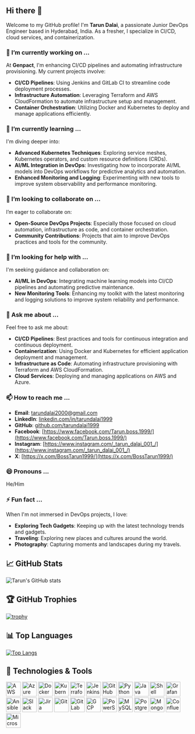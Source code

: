 ## Hi there 👋

Welcome to my GitHub profile! I'm **Tarun Dalai**, a passionate Junior DevOps Engineer based in Hyderabad, India. As a fresher, I specialize in CI/CD, cloud services, and containerization.

### 🔭 I’m currently working on ...
At **Genpact**, I'm enhancing CI/CD pipelines and automating infrastructure provisioning. My current projects involve:
- **CI/CD Pipelines**: Using Jenkins and GitLab CI to streamline code deployment processes.
- **Infrastructure Automation**: Leveraging Terraform and AWS CloudFormation to automate infrastructure setup and management.
- **Container Orchestration**: Utilizing Docker and Kubernetes to deploy and manage applications efficiently.

### 🌱 I’m currently learning ...
I'm diving deeper into:
- **Advanced Kubernetes Techniques**: Exploring service meshes, Kubernetes operators, and custom resource definitions (CRDs).
- **AI/ML Integration in DevOps**: Investigating how to incorporate AI/ML models into DevOps workflows for predictive analytics and automation.
- **Enhanced Monitoring and Logging**: Experimenting with new tools to improve system observability and performance monitoring.

### 👯 I’m looking to collaborate on ...
I’m eager to collaborate on:
- **Open-Source DevOps Projects**: Especially those focused on cloud automation, infrastructure as code, and container orchestration.
- **Community Contributions**: Projects that aim to improve DevOps practices and tools for the community.

### 🤔 I’m looking for help with ...
I'm seeking guidance and collaboration on:
- **AI/ML in DevOps**: Integrating machine learning models into CI/CD pipelines and automating predictive maintenance.
- **New Monitoring Tools**: Enhancing my toolkit with the latest monitoring and logging solutions to improve system reliability and performance.

### 💬 Ask me about ...
Feel free to ask me about:
- **CI/CD Pipelines**: Best practices and tools for continuous integration and continuous deployment.
- **Containerization**: Using Docker and Kubernetes for efficient application deployment and management.
- **Infrastructure as Code**: Automating infrastructure provisioning with Terraform and AWS CloudFormation.
- **Cloud Services**: Deploying and managing applications on AWS and Azure.

### 📫 How to reach me ...
- **Email**: [tarundalai2000@gmail.com](mailto:tarundalai2000@gmail.com)
- **LinkedIn**: [linkedin.com/in/tarundalai1999](https://www.linkedin.com/in/tarundalai1999)
- **GitHub**: [github.com/tarundalai1999](https://github.com/tarundalai1999)
- **Facebook**: [https://www.facebook.com/Tarun.boss.1999/](https://www.facebook.com/Tarun.boss.1999/)
- **Instagram**: [https://www.instagram.com/_tarun_dalai_001_/](https://www.instagram.com/_tarun_dalai_001_/)
- **X**: [https://x.com/BossTarun1999/](https://x.com/BossTarun1999/)

### 😄 Pronouns ...
He/Him

### ⚡ Fun fact ...
When I'm not immersed in DevOps projects, I love:
- **Exploring Tech Gadgets**: Keeping up with the latest technology trends and gadgets.
- **Traveling**: Exploring new places and cultures around the world.
- **Photography**: Capturing moments and landscapes during my travels.

## 📈 GitHub Stats

![Tarun's GitHub stats](https://github-readme-stats.vercel.app/api?username=tarundalai1999&show_icons=true&theme=radical)

## 🏆 GitHub Trophies

[![trophy](https://github-profile-trophy.vercel.app/?username=tarundalai1999&theme=onedark)](https://github.com/ryo-ma/github-profile-trophy)

## 📊 Top Languages

[![Top Langs](https://github-readme-stats.vercel.app/api/top-langs/?username=tarundalai1999&layout=compact&theme=radical)](https://github.com/tarundalai1999)

## 🔧 Technologies & Tools

<p align="left">
  <img src="https://img.icons8.com/color/48/000000/amazon-web-services.png" alt="AWS" width="40" height="40"/>
  <img src="https://img.icons8.com/fluency/48/000000/azure-1.png" alt="Azure" width="40" height="40"/>
  <img src="https://img.icons8.com/color/48/000000/docker.png" alt="Docker" width="40" height="40"/>
  <img src="https://img.icons8.com/color/48/000000/kubernetes.png" alt="Kubernetes" width="40" height="40"/>
  <img src="https://img.icons8.com/color/48/000000/terraform.png" alt="Terraform" width="40" height="40"/>
  <img src="https://img.icons8.com/color/48/000000/jenkins.png" alt="Jenkins" width="40" height="40"/>
  <img src="https://img.icons8.com/ios-filled/50/000000/github.png" alt="GitHub" width="40" height="40"/>
  <img src="https://img.icons8.com/color/48/000000/python.png" alt="Python" width="40" height="40"/>
  <img src="https://img.icons8.com/color/48/000000/java-coffee-cup-logo.png" alt="Java" width="40" height="40"/>
  <img src="https://img.icons8.com/plasticine/100/000000/bash.png" alt="Shell Scripting" width="40" height="40"/>
  <img src="https://img.icons8.com/color/48/000000/grafana.png" alt="Grafana" width="40" height="40"/>
  <img src="https://img.icons8.com/color/48/000000/ansible.png" alt="Ansible" width="40" height="40"/>
  <img src="https://img.icons8.com/color/48/000000/slack-new.png" alt="Slack" width="40" height="40"/>
  <img src="https://img.icons8.com/color/48/000000/jira.png" alt="Jira" width="40" height="40"/>
  <img src="https://img.icons8.com/color/48/000000/git.png" alt="Git" width="40" height="40"/>
  <img src="https://img.icons8.com/color/48/000000/gitlab.png" alt="GitLab" width="40" height="40"/>
  <img src="https://img.icons8.com/color/48/000000/google-cloud.png" alt="GCP" width="40" height="40"/>
  <img src="https://img.icons8.com/color/48/000000/powershell.png" alt="PowerShell" width="40" height="40"/>
  <img src="https://img.icons8.com/color/48/000000/mysql-logo.png" alt="MySQL" width="40" height="40"/>
  <img src="https://img.icons8.com/color/48/000000/postgreesql.png" alt="PostgreSQL" width="40" height="40"/>
  <img src="https://img.icons8.com/color/48/000000/mongodb.png" alt="MongoDB" width="40" height="40"/>
  <img src="https://img.icons8.com/color/48/000000/confluence.png" alt="Confluence" width="40" height="40"/>
  <img src="https://img.icons8.com/color/48/000000/microsoft-teams.png" alt="Microsoft Teams" width="40" height="40"/>
</p>
